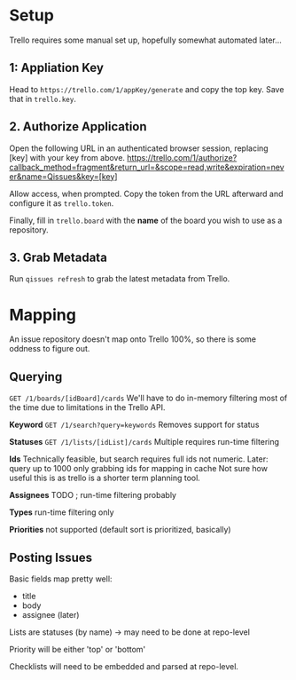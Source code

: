 # Setup
Trello requires some manual set up, hopefully somewhat automated later...

## 1: Appliation Key
Head to `https://trello.com/1/appKey/generate` and copy the top key. Save that in `trello.key`.

## 2. Authorize Application
Open the following URL in an authenticated browser session, replacing [key] with your key from above.
    https://trello.com/1/authorize?callback_method=fragment&return_url=&scope=read,write&expiration=never&name=Qissues&key=[key]

Allow access, when prompted. Copy the token from the URL afterward and configure it as `trello.token`.

Finally, fill in `trello.board` with the **name** of the board you wish to use as a repository.

## 3. Grab Metadata
Run `qissues refresh` to grab the latest metadata from Trello.

# Mapping
An issue repository doesn't map onto Trello 100%, so there is some oddness to figure out.

## Querying
`GET /1/boards/[idBoard]/cards`
We'll have to do in-memory filtering most of the time due to limitations in the Trello API.

**Keyword**
`GET /1/search?query=keywords`
Removes support for status

**Statuses**
`GET /1/lists/[idList]/cards`
Multiple requires run-time filtering

**Ids**
Technically feasible, but search requires full ids not numeric. 
Later: query up to 1000 only grabbing ids for mapping in cache
Not sure how useful this is as trello is a shorter term planning tool.

**Assignees**
TODO ; run-time filtering probably

**Types**
run-time filtering only

**Priorities**
not supported (default sort is prioritized, basically)

## Posting Issues
Basic fields map pretty well: 
- title
- body
- assignee (later)

Lists are statuses (by name) -> may need to be done at repo-level

Priority will be either 'top' or 'bottom'

Checklists will need to be embedded and parsed at repo-level.
